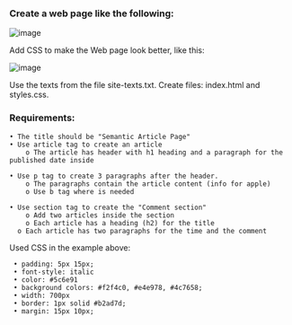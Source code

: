 ### Create a web page like the following:

![image](https://github.com/nsinorov/SoftUniMainPath/assets/45227327/d18fc74e-f9d3-4a23-b31a-f23f98053499)

Add CSS to make the Web page look better, like this:

![image](https://github.com/nsinorov/SoftUniMainPath/assets/45227327/81f57171-f3c1-4058-a385-1fa9b060bce9)

Use the texts from the file site-texts.txt.
Create files: index.html and styles.css.

### Requirements:

    • The title should be "Semantic Article Page"
    • Use article tag to create an article
        o The article has header with h1 heading and a paragraph for the published date inside
        
    • Use p tag to create 3 paragraphs after the header. 
        o The paragraphs contain the article content (info for apple)
        o Use b tag where is needed
        
    • Use section tag to create the "Comment section"
        o Add two articles inside the section
        o Each article has a heading (h2) for the title
      o Each article has two paragraphs for the time and the comment
      
 Used CSS in the example above: 
 
     • padding: 5px 15px;
     • font-style: italic
     • color: #5c6e91
     • background colors: #f2f4c0, #e4e978, #4c7658;
     • width: 700px
     • border: 1px solid #b2ad7d;
     • margin: 15px 10px;
